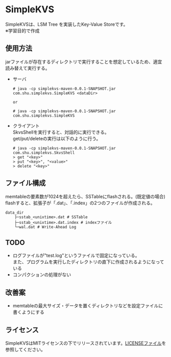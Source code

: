 # SimpleKVS

SimpleKVSは、LSM Tree を実装したKey-Value Storeです。  
※学習目的で作成

## 使用方法

jarファイルが存在するディレクトリで実行することを想定しているため、適宜読み替えて実行する。
* サーバ
  ```
  # java -cp simplekvs-maven-0.0.1-SNAPSHOT.jar com.shu.simplekvs.SimpleKVS <dataDir>

  or

  # java -cp simplekvs-maven-0.0.1-SNAPSHOT.jar com.shu.simplekvs.SimpleKVS
  ```
* クライアント  
  SkvsShellを実行すると、対話的に実行できる。  
  get/put/deleteの実行は以下のように行う。
  ```
  # java -cp simplekvs-maven-0.0.1-SNAPSHOT.jar com.shu.simplekvs.SkvsShell
  > get "<key>"
  > put "<key>", "<value>"
  > delete "<key>"
  ```

## ファイル構成

memtableの要素数が1024を超えたら、SSTableにflashされる。(既定値の場合)  
flashすると、拡張子が「.dat」、「.index」の2つのファイルが作成される。
```
data_dir
    ├─sstab_<unixtime>.dat # SSTable
    ├─sstab_<unixtime>.dat.index # indexファイル
    └─wal.dat # Write-Ahead Log
```

## TODO

* ログファイルが"test.log"というファイルで固定になっている。  
  また、プログラムを実行したディレクトリの直下に作成されるようになっている
* コンパクションの処理がない

## 改善案

* memtableの最大サイズ・データを置くディレクトリなどを設定ファイルに書くようにする

## ライセンス

SimpleKVSはMITライセンスの下でリリースされています。[LICENSEファイル](./LICENSE)を参照してください。
